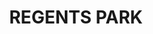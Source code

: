 ---
lastmod: '2025-04-06T06:05:20+00:00'
latitude: -33.885382
layout: suburb
longitude: 151.021934
postcode: '2143'
state: NSW
title: REGENTS PARK
url: /nsw/regents-park/
---